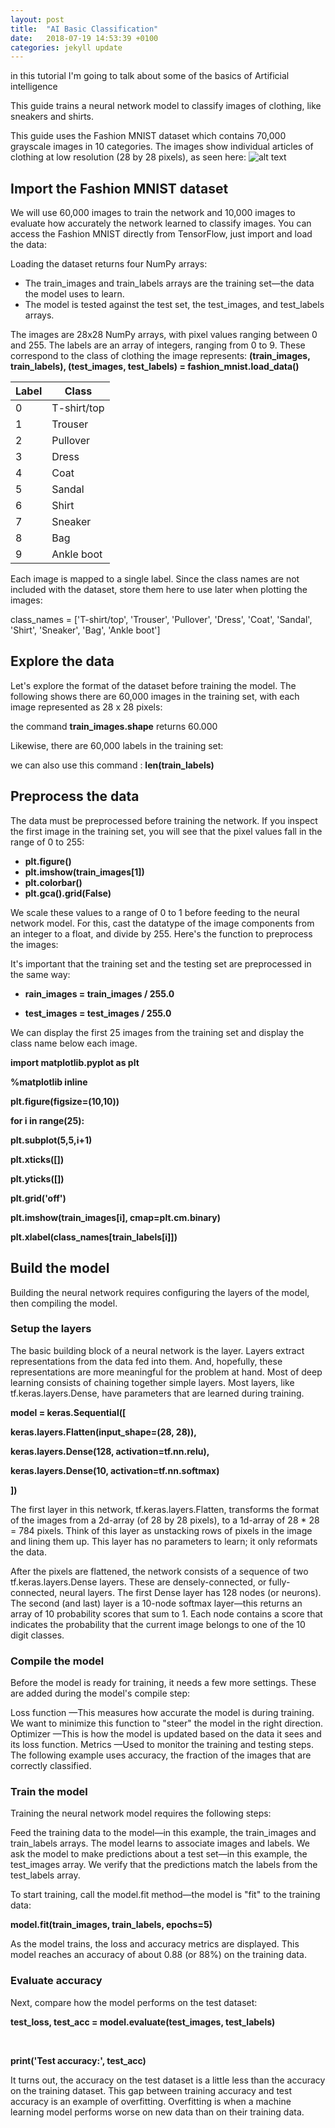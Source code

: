 ```yaml
---
layout: post
title:  "AI Basic Classification"
date:   2018-07-19 14:53:39 +0100
categories: jekyll update
---
```


in this tutorial I'm going to talk about some of the basics of Artificial intelligence



This guide trains a neural network model to classify images of clothing, like sneakers and shirts.

This guide uses the Fashion MNIST dataset which contains 70,000 grayscale images in 10 categories. The images show individual articles of clothing at low resolution (28 by 28 pixels), as seen here:
![alt text](http://127.0.0.1:4000/images/clothes.png "Logo Title Text 1")

## Import the Fashion MNIST dataset
We will use 60,000 images to train the network and 10,000 images to evaluate how accurately the network learned to classify images. You can access the Fashion MNIST directly from TensorFlow, just import and load the data:

Loading the dataset returns four NumPy arrays:

- The train_images and train_labels arrays are the training set—the data the model uses to learn.
- The model is tested against the test set, the test_images, and test_labels arrays.

The images are 28x28 NumPy arrays, with pixel values ranging between 0 and 255. The labels are an array of integers, ranging from 0 to 9. These correspond to the class of clothing the image represents:
__(train_images, train_labels), (test_images, test_labels) = fashion_mnist.load_data()__

Label | Class | 
--- | ---  
0  |	T-shirt/top
1 |	Trouser	   
2 |	Pullover   	
3 |	Dress      
4 |	Coat       
5 |	Sandal     
6 |	Shirt      
7 |	Sneaker    
8 |	Bag        
9 |	Ankle boot 

Each image is mapped to a single label. Since the class names are not included with the dataset, store them here to use later when plotting the images:

class_names = ['T-shirt/top', 'Trouser', 'Pullover', 'Dress', 'Coat', 
               'Sandal', 'Shirt', 'Sneaker', 'Bag', 'Ankle boot']
## Explore the data

Let's explore the format of the dataset before training the model. The following shows there are 60,000 images in the training set, with each image represented as 28 x 28 pixels:

the command __train_images.shape__ returns 60.000



Likewise, there are 60,000 labels in the training set:

we can also use this command : 
__len(train_labels)__

## Preprocess the data
The data must be preprocessed before training the network. If you inspect the first image in the training set, you will see that the pixel values fall in the range of 0 to 255:

- __plt.figure()__
- __plt.imshow(train_images[1])__
- __plt.colorbar()__
- __plt.gca().grid(False)__

We scale these values to a range of 0 to 1 before feeding to the neural network model. For this, cast the datatype of the image components from an integer to a float, and divide by 255. Here's the function to preprocess the images:

It's important that the training set and the testing set are preprocessed in the same way:

- __rain_images = train_images / 255.0__

- __test_images = test_images / 255.0__

We can display the first 25 images from the training set and display the class name below each image.

__import matplotlib.pyplot as plt__

__%matplotlib inline__

__plt.figure(figsize=(10,10))__

__for i in range(25):__

__plt.subplot(5,5,i+1)__

__plt.xticks([])__

__plt.yticks([])__

__plt.grid('off')__

__plt.imshow(train_images[i], cmap=plt.cm.binary)__

__plt.xlabel(class_names[train_labels[i]])__

## Build the model
Building the neural network requires configuring the layers of the model, then compiling the model.

### Setup the layers
The basic building block of a neural network is the layer. Layers extract representations from the data fed into them. And, hopefully, these representations are more meaningful for the problem at hand.
Most of deep learning consists of chaining together simple layers. Most layers, like tf.keras.layers.Dense, have parameters that are learned during training.
	
__model = keras.Sequential([__

__keras.layers.Flatten(input_shape=(28, 28)),__

__keras.layers.Dense(128, activation=tf.nn.relu),__

__keras.layers.Dense(10, activation=tf.nn.softmax)__

__])__

The first layer in this network, tf.keras.layers.Flatten, transforms the format of the images from a 2d-array (of 28 by 28 pixels), to a 1d-array of 28 * 28 = 784 pixels. Think of this layer as unstacking rows of pixels in the image and lining them up. This layer has no parameters to learn; it only reformats the data.

After the pixels are flattened, the network consists of a sequence of two tf.keras.layers.Dense layers. These are densely-connected, or fully-connected, neural layers. The first Dense layer has 128 nodes (or neurons). The second (and last) layer is a 10-node softmax layer—this returns an array of 10 probability scores that sum to 1. Each node contains a score that indicates the probability that the current image belongs to one of the 10 digit classes.

### Compile the model

Before the model is ready for training, it needs a few more settings. These are added during the model's compile step:

Loss function —This measures how accurate the model is during training. We want to minimize this function to "steer" the model in the right direction.
Optimizer —This is how the model is updated based on the data it sees and its loss function.
Metrics —Used to monitor the training and testing steps. The following example uses accuracy, the fraction of the images that are correctly classified.

### Train the model

Training the neural network model requires the following steps:

Feed the training data to the model—in this example, the train_images and train_labels arrays.
The model learns to associate images and labels.
We ask the model to make predictions about a test set—in this example, the test_images array. We verify that the predictions match the labels from the test_labels array.

To start training, call the model.fit method—the model is "fit" to the training data:

__model.fit(train_images, train_labels, epochs=5)__

As the model trains, the loss and accuracy metrics are displayed. This model reaches an accuracy of about 0.88 (or 88%) on the training data.

### Evaluate accuracy

Next, compare how the model performs on the test dataset:


__test_loss, test_acc = model.evaluate(test_images, test_labels)__

​

__print('Test accuracy:', test_acc)__

It turns out, the accuracy on the test dataset is a little less than the accuracy on the training dataset. This gap between training accuracy and test accuracy is an example of overfitting. Overfitting is when a machine learning model performs worse on new data than on their training data.
